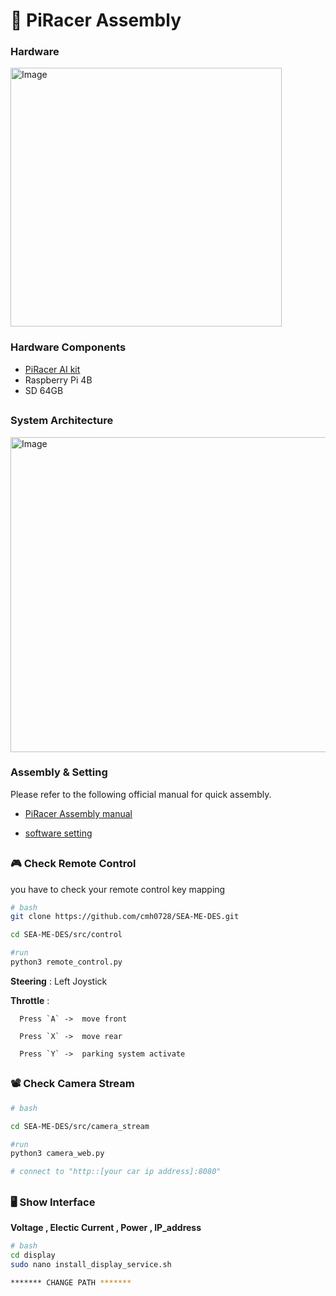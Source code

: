 # 🚗 PiRacer Assembly
### Hardware
<!-- <p align="center"> -->
<img width="434" height="414" alt="Image" src="https://github.com/user-attachments/assets/f147b15e-b7f0-4ab0-b1ad-8b48a1bc4163" />
<!-- </p> -->


### Hardware Components
-  <ins>[PiRacer AI kit](https://www.waveshare.com/wiki/PiRacer_AI_Kit)</ins>
- Raspberry Pi 4B
- SD 64GB

##

### System Architecture
<!-- <p align="center"> -->
<img width="761" height="504" alt="Image" src="https://github.com/user-attachments/assets/642350d7-2cb5-4ff1-9345-c6043824acd4" />
<!-- </p> -->

### Assembly & Setting
Please refer to the following official manual for quick assembly. 

- <ins>[PiRacer Assembly manual](https://www.waveshare.com/wiki/PiRacer_Assembly_Manual)</ins>

- <ins>[software setting](https://github.com/twyleg/piracer_py)</ins>

##

### 🎮 Check Remote Control 
you have to check your remote control key mapping
```bash
# bash
git clone https://github.com/cmh0728/SEA-ME-DES.git

cd SEA-ME-DES/src/control

#run
python3 remote_control.py
```
 

**Steering** : Left Joystick 


**Throttle** : 

      Press `A` ->  move front
    
      Press `X` ->  move rear
      
      Press `Y` ->  parking system activate

##

### 📽️ Check Camera Stream 
```bash
# bash

cd SEA-ME-DES/src/camera_stream

#run
python3 camera_web.py

# connect to "http::[your car ip address]:8080"
```

##

### 🖥️ Show Interface  
**Voltage , Electic Current , Power , IP_address**

```bash
# bash
cd display
sudo nano install_display_service.sh

******* CHANGE PATH *******
```



